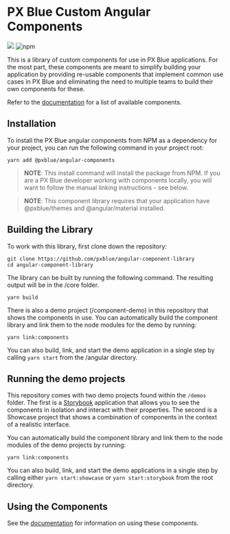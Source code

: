 # PX Blue Custom Angular Components
[![](https://img.shields.io/circleci/project/github/pxblue/angular-component-library/master.svg?style=flat)](https://circleci.com/gh/pxblue/angular-component-library/tree/master)
![npm](https://img.shields.io/npm/v/@pxblue/angular-components?label=%40pxblue%2Fangular-components)

This is a library of custom components for use in PX Blue applications. For the most part, these components are meant to simplify building your application by providing re-usable components that implement common use cases in PX Blue and eliminating the need to multiple teams to build their own components for these.

Refer to the [documentation](https://github.com/pxblue/angular-component-library/tree/dev/docs) for a list of available components.

## Installation
To install the PX Blue angular components from NPM as a dependency for your project, you can run the following command in your project root:
```
yarn add @pxblue/angular-components
```
> **NOTE**: This install command will install the package from NPM. If you are a PX Blue developer working with components locally, you will want to follow the manual linking instructions - see below.

> **NOTE**: This component library requires that your application have @pxblue/themes and @angular/material installed.


## Building the Library
To work with this library, first clone down the repository:
```
git clone https://github.com/pxblue/angular-component-library
cd angular-component-library
```

The library can be built by running the following command. The resulting output will be in the /core folder.
```
yarn build
```

There is also a demo project (/component-demo) in this repository that shows the components in use. You can automatically build the component library and link them to the node modules for the demo by running:
```
yarn link:components
```

You can also build, link, and start the demo application in a single step by calling ```yarn start``` from the /angular directory.


## Running the demo projects
This repository comes with two demo projects found within the `/demos` folder. 
The first is a [Storybook](https://storybook.js.org/) application that allows you to see the components in isolation and interact with their properties. The second is a Showcase project that shows a combination of components in the context of a realistic interface.

You can automatically build the component library and link them to the node modules of the demo projects by running:
```
yarn link:components
```

You can also build, link, and start the demo applications in a single step by calling either ```yarn start:showcase``` or ```yarn start:storybook``` from the root directory.


## Using the Components
See the [documentation](https://github.com/pxblue/angular-component-library/tree/dev/docs) for information on using these components.
